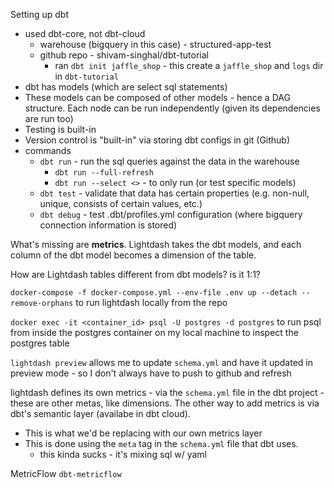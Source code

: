 Setting up dbt




- used dbt-core, not dbt-cloud
	- warehouse (bigquery in this case) - structured-app-test
	- github repo - shivam-singhal/dbt-tutorial
		- ran `dbt init jaffle_shop` - this create a `jaffle_shop` and `logs` dir in `dbt-tutorial`
- dbt has models (which are select sql statements)
- These models can be composed of other models - hence a DAG structure. Each node can be run independently (given its dependencies are run too)
- Testing is built-in
- Version control is "built-in" via storing dbt configs in git (Github)
- commands
	- `dbt run` - run the sql queries against the data in the warehouse
		- `dbt run --full-refresh`
		- `dbt run --select <>` - to only run (or test specific models)
	- `dbt test` - validate that data has certain properties (e.g. non-null, unique, consists of certain values, etc.)
	- `dbt debug` - test .dbt/profiles.yml configuration (where bigquery connection information is stored)

What's missing are **metrics**. Lightdash takes the dbt models, and each column of the dbt model becomes a dimension of the table. 

How are Lightdash tables different from dbt models? is it 1:1?

`docker-compose -f docker-compose.yml --env-file .env up --detach --remove-orphans` to run lightdash locally from the repo

`docker exec -it <container_id> psql -U postgres -d postgres` to run psql from inside the postgres container on my local machine to inspect the postgres table

`lightdash preview` allows me to update `schema.yml` and have it updated in preview mode - so I don't always have to push to github and refresh

lightdash defines its own metrics - via the `schema.yml` file in the dbt project - these are other metas, like dimensions. The other way to add metrics is via dbt's semantic layer (availabe in dbt cloud).
- This is what we'd be replacing with our own metrics layer
- This is done using the `meta` tag in the `schema.yml` file that dbt uses.
    - this kinda sucks - it's mixing sql w/ yaml


MetricFlow
`dbt-metricflow`
